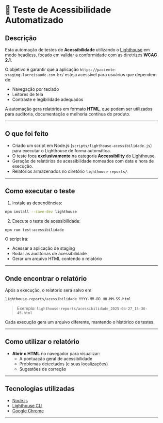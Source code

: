 
# 📄 Teste de Acessibilidade Automatizado

## Descrição

Esta automação de testes de **Acessibilidade** utilizando o [Lighthouse](https://developer.chrome.com/docs/lighthouse/overview/) em modo headless, focado em validar a conformidade com as diretrizes **WCAG 2.1**.

O objetivo é garantir que a aplicação `https://paciente-staging.lacreisaude.com.br/` esteja acessível para usuários que dependem de:

- Navegação por teclado
- Leitores de tela
- Contraste e legibilidade adequados

A automação gera relatórios em formato **HTML**, que podem ser utilizados para auditoria, documentação e melhoria contínua do produto.

---

## O que foi feito

- Criado um script em Node.js (`scripts/lighthouse-acessibilidade.js`) para executar o Lighthouse de forma automática.
- O teste foca **exclusivamente** na categoria **Accessibility** do Lighthouse.
- Geração de relatórios de acessibilidade nomeados com data e hora de execução.
- Relatórios armazenados no diretório `lighthouse-reports/`.

---

## Como executar o teste

1. Instale as dependências:

```bash
npm install --save-dev lighthouse
```
2. Execute o teste de acessibilidade:

```bash
npm run test:acessibilidade
```

O script irá:
- Acessar a aplicação de staging
- Rodar as auditorias de acessibilidade
- Gerar um arquivo HTML contendo o relatório

---

## Onde encontrar o relatório

Após a execução, o relatório será salvo em:

```bash
lighthouse-reports/acessibilidade_YYYY-MM-DD_HH-MM-SS.html
```

> Exemplo: `lighthouse-reports/acessibilidade_2025-04-27_15-30-45.html`

Cada execução gera um arquivo diferente, mantendo o histórico de testes.

---

## Como utilizar o relatório

- **Abrir o HTML** no navegador para visualizar:
  - A pontuação geral de acessibilidade
  - Problemas detectados (e suas localizações)
  - Sugestões de correção
---

## Tecnologias utilizadas

- [Node.js](https://nodejs.org/)
- [Lighthouse CLI](https://github.com/GoogleChrome/lighthouse)
- [Google Chrome](https://www.google.com/chrome/)

---
